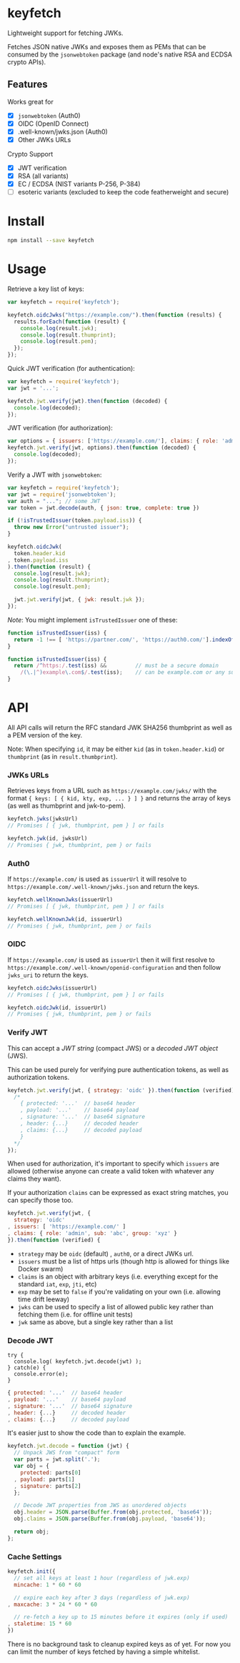 # keyfetch

Lightweight support for fetching JWKs.

Fetches JSON native JWKs and exposes them as PEMs that can be consumed by the `jsonwebtoken` package
(and node's native RSA and ECDSA crypto APIs).

## Features

Works great for

* [x] `jsonwebtoken` (Auth0)
* [x] OIDC (OpenID Connect)
* [x] .well-known/jwks.json (Auth0)
* [x] Other JWKs URLs

Crypto Support

* [x] JWT verification
* [x] RSA (all variants)
* [x] EC / ECDSA (NIST variants P-256, P-384)
* [ ] esoteric variants (excluded to keep the code featherweight and secure)

# Install

```bash
npm install --save keyfetch
```

# Usage

Retrieve a key list of keys:

```js
var keyfetch = require('keyfetch');

keyfetch.oidcJwks("https://example.com/").then(function (results) {
  results.forEach(function (result) {
    console.log(result.jwk);
    console.log(result.thumprint);
    console.log(result.pem);
  });
});
```

Quick JWT verification (for authentication):

```js
var keyfetch = require('keyfetch');
var jwt = '...';

keyfetch.jwt.verify(jwt).then(function (decoded) {
  console.log(decoded);
});
```

JWT verification (for authorization):

```js
var options = { issuers: ['https://example.com/'], claims: { role: 'admin' } };
keyfetch.jwt.verify(jwt, options).then(function (decoded) {
  console.log(decoded);
});
```

Verify a JWT with `jsonwebtoken`:

```js
var keyfetch = require('keyfetch');
var jwt = require('jsonwebtoken');
var auth = "..."; // some JWT
var token = jwt.decode(auth, { json: true, complete: true })

if (!isTrustedIssuer(token.payload.iss)) {
  throw new Error("untrusted issuer");
}

keyfetch.oidcJwk(
  token.header.kid
, token.payload.iss
).then(function (result) {
  console.log(result.jwk);
  console.log(result.thumprint);
  console.log(result.pem);

  jwt.jwt.verify(jwt, { jwk: result.jwk });
});
```

*Note*: You might implement `isTrustedIssuer` one of these:

```js
function isTrustedIssuer(iss) {
  return -1 !== [ 'https://partner.com/', 'https://auth0.com/'].indexOf(iss);
}
```

```js
function isTrustedIssuer(iss) {
  return /^https:/.test(iss) &&         // must be a secure domain
    /(\.|^)example\.com$/.test(iss);    // can be example.com or any subdomain
}
```

# API

All API calls will return the RFC standard JWK SHA256 thumbprint as well as a PEM version of the key.

Note: When specifying `id`, it may be either `kid` (as in `token.header.kid`)
or `thumbprint` (as in `result.thumbprint`).

### JWKs URLs

Retrieves keys from a URL such as `https://example.com/jwks/` with the format `{ keys: [ { kid, kty, exp, ... } ] }`
and returns the array of keys (as well as thumbprint and jwk-to-pem).

```js
keyfetch.jwks(jwksUrl)
// Promises [ { jwk, thumbprint, pem } ] or fails
```

```js
keyfetch.jwk(id, jwksUrl)
// Promises { jwk, thumbprint, pem } or fails
```

### Auth0

If `https://example.com/` is used as `issuerUrl` it will resolve to
`https://example.com/.well-known/jwks.json` and return the keys.

```js
keyfetch.wellKnownJwks(issuerUrl)
// Promises [ { jwk, thumbprint, pem } ] or fails
```

```js
keyfetch.wellKnownJwk(id, issuerUrl)
// Promises { jwk, thumbprint, pem } or fails
```

### OIDC

If `https://example.com/` is used as `issuerUrl` then it will first resolve to
`https://example.com/.well-known/openid-configuration` and then follow `jwks_uri` to return the keys.

```js
keyfetch.oidcJwks(issuerUrl)
// Promises [ { jwk, thumbprint, pem } ] or fails
```

```js
keyfetch.oidcJwk(id, issuerUrl)
// Promises { jwk, thumbprint, pem } or fails
```

### Verify JWT

This can accept a _JWT string_ (compact JWS) or a _decoded JWT object_ (JWS).

This can be used purely for verifying pure authentication tokens, as well as authorization tokens.

```js
keyfetch.jwt.verify(jwt, { strategy: 'oidc' }).then(function (verified) {
  /*
    { protected: '...'  // base64 header
    , payload: '...'    // base64 payload
    , signature: '...'  // base64 signature
    , header: {...}     // decoded header
    , claims: {...}     // decoded payload
    }
  */
});
```

When used for authorization, it's important to specify which `issuers` are allowed
(otherwise anyone can create a valid token with whatever any claims they want).

If your authorization `claims` can be expressed as exact string matches, you can specify those too.

```js
keyfetch.jwt.verify(jwt, {
  strategy: 'oidc'
, issuers: [ 'https://example.com/' ]
, claims: { role: 'admin', sub: 'abc', group: 'xyz' }
}).then(function (verified) {

```

* `strategy` may be `oidc` (default) , `auth0`, or a direct JWKs url.
* `issuers` must be a list of https urls (though http is allowed for things like Docker swarm)
* `claims` is an object with arbitrary keys (i.e. everything except for the standard `iat`, `exp`, `jti`, etc)
* `exp` may be set to `false` if you're validating on your own (i.e. allowing time drift leeway)
* `jwks` can be used to specify a list of allowed public key rather than fetching them (i.e. for offline unit tests)
* `jwk` same as above, but a single key rather than a list

### Decode JWT

```jwt
try {
  console.log( keyfetch.jwt.decode(jwt) );
} catch(e) {
  console.error(e);
}
```

```js
{ protected: '...'  // base64 header
, payload: '...'    // base64 payload
, signature: '...'  // base64 signature
, header: {...}     // decoded header
, claims: {...}     // decoded payload
```

It's easier just to show the code than to explain the example.

```js
keyfetch.jwt.decode = function (jwt) {
  // Unpack JWS from "compact" form
  var parts = jwt.split('.');
  var obj = {
    protected: parts[0]
  , payload: parts[1]
  , signature: parts[2]
  };

  // Decode JWT properties from JWS as unordered objects
  obj.header = JSON.parse(Buffer.from(obj.protected, 'base64'));
  obj.claims = JSON.parse(Buffer.from(obj.payload, 'base64'));

  return obj;
};
```

### Cache Settings

```js
keyfetch.init({
  // set all keys at least 1 hour (regardless of jwk.exp)
  mincache: 1 * 60 * 60

  // expire each key after 3 days (regardless of jwk.exp)
, maxcache: 3 * 24 * 60 * 60

  // re-fetch a key up to 15 minutes before it expires (only if used)
, staletime: 15 * 60
})
```

There is no background task to cleanup expired keys as of yet.
For now you can limit the number of keys fetched by having a simple whitelist.

